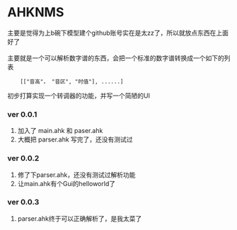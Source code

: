 # AHKNMS
主要是觉得为上b碗下模型建个github账号实在是太zz了，所以就放点东西在上面好了<br><br>
主要就是一个可以解析数字谱的东西，会把一个标准的数字谱转换成一个如下的列表<br>

```autohotkey
    [["音高"， "音区", "时值"], ......]
```

初步打算实现一个转调器的功能，并写一个简陋的UI

### ver 0.0.1

1. 加入了 main.ahk 和 paser.ahk <br>
2. 大概把 parser.ahk 写完了，还没有测试过

### ver 0.0.2

1. 修了下parser.ahk，还没有测试过解析功能
2. 让main.ahk有个Gui的helloworld了

### ver 0.0.3

1. parser.ahk终于可以正确解析了，是我太菜了
